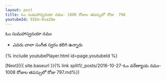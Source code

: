 ```yaml
---
layout: post
title: ఓం సుమహాస్వనయా నమః- 1008 రోజుల తపస్సులో రోజు  798
youtubeId: 9IEm-8ua28w
---
```

 
 
 ఓం సుమహాస్వనయా నమః  
 
 -  ఎవరు చాలా సంగీత స్వరం కలిగి ఉన్నారు 
 
  
 
  
 
 
 
 
 
 


{% include youtubePlayer.html id=page.youtubeId %}
 
[Next]({{ site.baseurl }}{% link  split1/_posts/2016-10-27-ఓం వరేణ్యాయ నమః- 1008 రోజుల తపస్సులో రోజు  797.md%})
 
